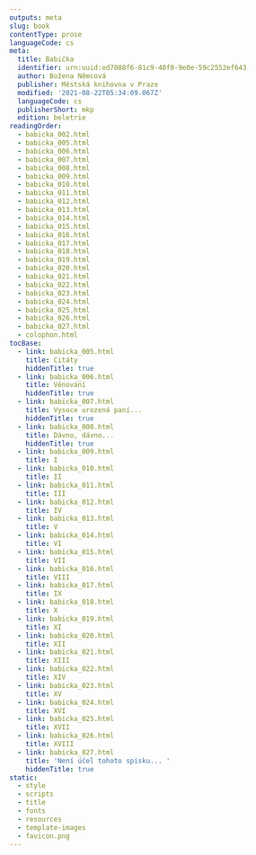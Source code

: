 ```yaml
---
outputs: meta
slug: book
contentType: prose
languageCode: cs
meta:
  title: Babička
  identifier: urn:uuid:ed7088f6-81c9-40f0-9e0e-59c2552ef643
  author: Božena Němcová
  publisher: Městská knihovna v Praze
  modified: '2021-08-22T05:34:09.067Z'
  languageCode: cs
  publisherShort: mkp
  edition: beletrie
readingOrder:
  - babicka_002.html
  - babicka_005.html
  - babicka_006.html
  - babicka_007.html
  - babicka_008.html
  - babicka_009.html
  - babicka_010.html
  - babicka_011.html
  - babicka_012.html
  - babicka_013.html
  - babicka_014.html
  - babicka_015.html
  - babicka_016.html
  - babicka_017.html
  - babicka_018.html
  - babicka_019.html
  - babicka_020.html
  - babicka_021.html
  - babicka_022.html
  - babicka_023.html
  - babicka_024.html
  - babicka_025.html
  - babicka_026.html
  - babicka_027.html
  - colophon.html
tocBase:
  - link: babicka_005.html
    title: Citáty
    hiddenTitle: true
  - link: babicka_006.html
    title: Věnování
    hiddenTitle: true
  - link: babicka_007.html
    title: Vysoce urozená paní...
    hiddenTitle: true
  - link: babicka_008.html
    title: Dávno, dávno...
    hiddenTitle: true
  - link: babicka_009.html
    title: I
  - link: babicka_010.html
    title: II
  - link: babicka_011.html
    title: III
  - link: babicka_012.html
    title: IV
  - link: babicka_013.html
    title: V
  - link: babicka_014.html
    title: VI
  - link: babicka_015.html
    title: VII
  - link: babicka_016.html
    title: VIII
  - link: babicka_017.html
    title: IX
  - link: babicka_018.html
    title: X
  - link: babicka_019.html
    title: XI
  - link: babicka_020.html
    title: XII
  - link: babicka_021.html
    title: XIII
  - link: babicka_022.html
    title: XIV
  - link: babicka_023.html
    title: XV
  - link: babicka_024.html
    title: XVI
  - link: babicka_025.html
    title: XVII
  - link: babicka_026.html
    title: XVIII
  - link: babicka_027.html
    title: 'Není účel tohoto spisku... '
    hiddenTitle: true
static:
  - style
  - scripts
  - title
  - fonts
  - resources
  - template-images
  - favicon.png
---
```

